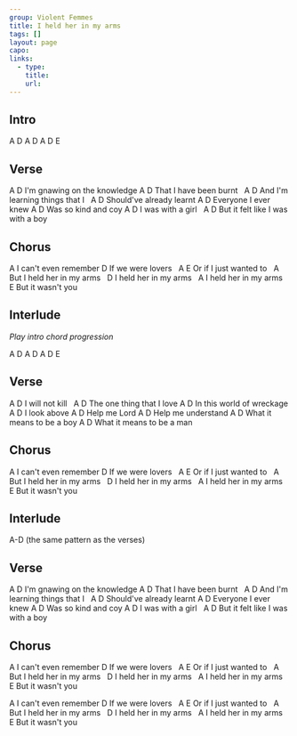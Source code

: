 ```yaml
---
group: Violent Femmes
title: I held her in my arms
tags: []
layout: page
capo: 
links: 
  - type: 
    title: 
    url: 
---
```


## Intro
A D A D A D E

## Verse

A                   D
I'm gnawing on the knowledge
A                 D
That I have been burnt
&nbsp;       A                   D
And I'm learning things that I
&nbsp;       A         D
Should've already learnt
A               D
Everyone I ever knew
A               D
Was so kind and coy
A            D
I was with a girl
&nbsp;           A                 D
But it felt like I was with a boy

## Chorus

A
I can't even remember
D
If we were lovers
&nbsp;  A                E
Or if I just wanted to
&nbsp;     A
But I held her in my arms
&nbsp; D
I held her in my arms
&nbsp; A
I held her in my arms
&nbsp;             E
But it wasn't you

## Interlude

*Play intro chord progression*

A D A D A D E

## Verse

A           D
I will not kill
&nbsp;   A                D
The one thing that I love
A                D
In this world of wreckage
A        D
I look above
A        D
Help me Lord
A            D
Help me understand
A                 D
What it means to be a boy
A                 D
What it means to be a man

## Chorus

A
I can't even remember
D
If we were lovers
&nbsp;  A                E
Or if I just wanted to
&nbsp;     A
But I held her in my arms
&nbsp; D
I held her in my arms
&nbsp; A
I held her in my arms
&nbsp;             E
But it wasn't you

## Interlude

A-D (the same pattern as the verses)

## Verse

A                   D
I'm gnawing on the knowledge
A                 D
That I have been burnt
&nbsp;       A                   D
And I'm learning things that I
&nbsp;       A         D
Should've already learnt
A               D
Everyone I ever knew
A               D
Was so kind and coy
A            D
I was with a girl
&nbsp;           A                 D
But it felt like I was with a boy

## Chorus

A
I can't even remember
D
If we were lovers
&nbsp;  A                E
Or if I just wanted to
&nbsp;     A
But I held her in my arms
&nbsp; D
I held her in my arms
&nbsp; A
I held her in my arms
&nbsp;             E
But it wasn't you

A
I can't even remember
D
If we were lovers
&nbsp;  A                E
Or if I just wanted to
&nbsp;     A
But I held her in my arms
&nbsp; D
I held her in my arms
&nbsp; A
I held her in my arms
&nbsp;             E
But it wasn't you
